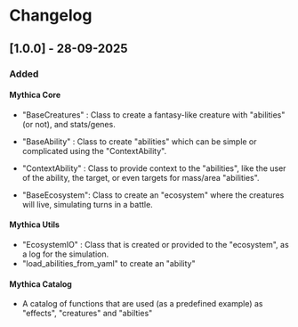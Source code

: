 # Changelog

## [1.0.0] - 28-09-2025

### Added

#### Mythica Core

- "BaseCreatures" : Class to create a fantasy-like creature with "abilities" (or not), and stats/genes.

- "BaseAbility" : Class to create "abilities" which can be simple or complicated using the "ContextAbility".

- "ContextAbility" : Class to provide context to the "abilities", like the user of the ability, the target, or even targets for mass/area "abilities".

- "BaseEcosystem": Class to create an "ecosystem" where the creatures will live, simulating turns in a battle.

#### Mythica Utils

- "EcosystemIO" : Class that is created or provided to the "ecosystem", as a log for the simulation.
- "load_abilities_from_yaml" to create an "ability"

#### Mythica Catalog

- A catalog of functions that are used (as a predefined example) as "effects", "creatures" and "abilties"